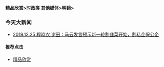 #### 精品欣赏>时政类 其他媒体>明镜>

### 今天大新闻
- [2019.12.25 程晓农 谢田：马云发言预示新一轮割韭菜开始，割私企保公企](https://youtu.be/cGyY09pIYWs)



#### 推荐点击
- [精品欣赏](https://summer200.github.io/content/main)
